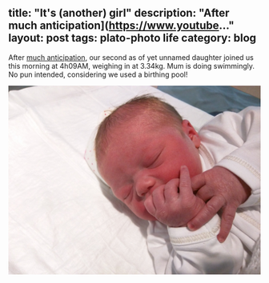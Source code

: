 title: "It's (another) girl"
description: "After much anticipation](https://www.youtube..."
layout: post
tags: plato-photo life
category: blog
---

After [much anticipation](https://www.youtube.com/watch?v=fu2oSmRZL5Y), our second as of yet unnamed daughter joined us this morning at 4h09AM, weighing in at 3.34kg. Mum is doing swimmingly. No pun intended, considering we used a birthing pool!

![our second daughter](IMG_20161027_150715-3.jpg)
